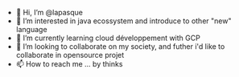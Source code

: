 - 👋 Hi, I’m @lapasque
- 👀 I’m interested in java ecossystem and introduce to other "new" language
- 🌱 I’m currently learning cloud développement with GCP
- 💞️ I’m looking to collaborate on my society, and futher i'd like to collaborate in opensource projet
- 📫 How to reach me ... by thinks

<!---
lapasque/lapasque is a ✨ special ✨ repository because its `README.md` (this file) appears on your GitHub profile.
You can click the Preview link to take a look at your changes.
--->
